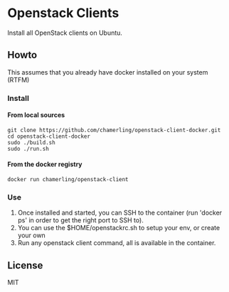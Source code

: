 # Openstack Clients

Install all OpenStack clients on Ubuntu.

## Howto

This assumes that you already have docker installed on your system (RTFM)

### Install

#### From local sources

    git clone https://github.com/chamerling/openstack-client-docker.git
    cd openstack-client-docker
    sudo ./build.sh
    sudo ./run.sh

#### From the docker registry

    docker run chamerling/openstack-client

### Use

1. Once installed and started, you can SSH to the container (run 'docker ps' in order to get the right port to SSH to).
2. You can use the $HOME/openstackrc.sh to setup your env, or create your own
3. Run any openstack client command, all is available in the container. 

## License

MIT